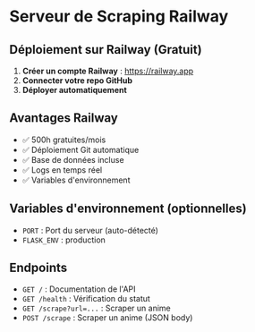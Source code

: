 # Serveur de Scraping Railway

## Déploiement sur Railway (Gratuit)

1. **Créer un compte Railway** : https://railway.app
2. **Connecter votre repo GitHub**
3. **Déployer automatiquement**

## Avantages Railway
- ✅ 500h gratuites/mois
- ✅ Déploiement Git automatique
- ✅ Base de données incluse
- ✅ Logs en temps réel
- ✅ Variables d'environnement

## Variables d'environnement (optionnelles)
- `PORT` : Port du serveur (auto-détecté)
- `FLASK_ENV` : production

## Endpoints
- `GET /` : Documentation de l'API
- `GET /health` : Vérification du statut
- `GET /scrape?url=...` : Scraper un anime
- `POST /scrape` : Scraper un anime (JSON body)